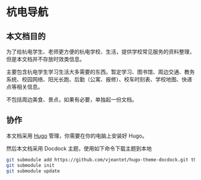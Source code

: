 # 杭电导航

## 本文档目的

为了给杭电学生、老师更方便的杭电学校、生活，提供学校常见服务的资料整理，但是本文档并不存放时效类信息。

主要包含杭电学生学习生活大多需要的东西。暂定学习、图书馆、周边交通、教务系统、校园网络、阳光长跑、后勤（公寓、报修）、校车时刻表、学校地图、快递点等相关信息。

不包括周边美食、景点，如果有必要，单独起一份文档。

## 协作

本文档采用 [Hugo](https://github.com/gohugoio/hugo) 管理，你需要在你的电脑上安装好 Hugo。

然后本文档采用 Docdock 主题，使用如下命令下载主题到本地

```bash
git submodule add https://github.com/vjeantet/hugo-theme-docdock.git themes/docdock
git submodule init
git submodule update
```